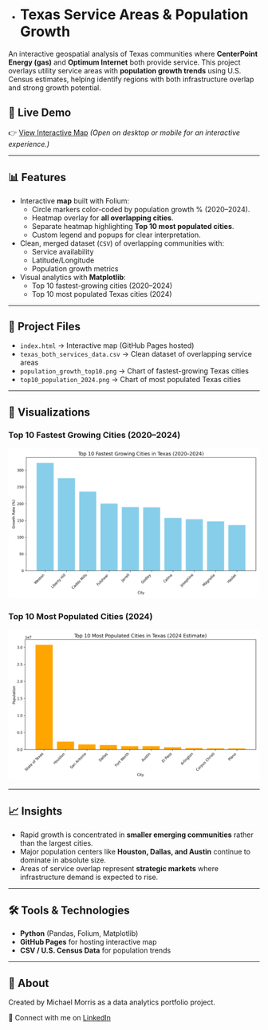 - # Texas Service Areas & Population Growth

An interactive geospatial analysis of Texas communities where **CenterPoint Energy (gas)** and **Optimum Internet** both provide service. This project overlays utility service areas with **population growth trends** using U.S. Census estimates, helping identify regions with both infrastructure overlap and strong growth potential.  

## 🔗 Live Demo
👉 [View Interactive Map](https://mdam182.github.io/texas-pop-growth-map/)
*(Open on desktop or mobile for an interactive experience.)*

---

## 📊 Features
- Interactive **map** built with Folium:
  - Circle markers color-coded by population growth % (2020–2024).
  - Heatmap overlay for **all overlapping cities**.
  - Separate heatmap highlighting **Top 10 most populated cities**.
  - Custom legend and popups for clear interpretation.
- Clean, merged dataset (`CSV`) of overlapping communities with:
  - Service availability
  - Latitude/Longitude
  - Population growth metrics
- Visual analytics with **Matplotlib**:
  - Top 10 fastest-growing cities (2020–2024)
  - Top 10 most populated Texas cities (2024)

---

## 📂 Project Files
- `index.html` → Interactive map (GitHub Pages hosted)  
- `texas_both_services_data.csv` → Clean dataset of overlapping service areas  
- `population_growth_top10.png` → Chart of fastest-growing Texas cities  
- `top10_population_2024.png` → Chart of most populated Texas cities  

---

## 📸 Visualizations

### Top 10 Fastest Growing Cities (2020–2024)
![Top 10 Growth](population_growth_top10.png)

### Top 10 Most Populated Cities (2024)
![Top 10 Population](top10_population_2024.png)

---

## 📈 Insights
- Rapid growth is concentrated in **smaller emerging communities** rather than the largest cities.  
- Major population centers like **Houston, Dallas, and Austin** continue to dominate in absolute size.  
- Areas of service overlap represent **strategic markets** where infrastructure demand is expected to rise.  

---

## 🛠️ Tools & Technologies
- **Python** (Pandas, Folium, Matplotlib)  
- **GitHub Pages** for hosting interactive map  
- **CSV / U.S. Census Data** for population trends  

---

## 👤 About
Created by Michael Morris as a data analytics portfolio project.  

📌 Connect with me on [LinkedIn](https://www.linkedin.com/in/mikemorris92/)  
